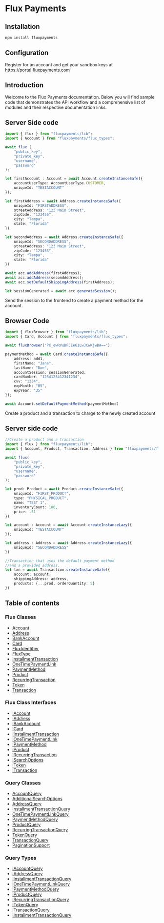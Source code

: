 # Flux Payments

## Installation
```bash
npm install fluxpayments
```

## Configuration
Register for an account and get your sandbox keys at https://portal.fluxpayments.com

## Introduction

Welcome to the Flux Payments documentation. Below you will find sample code that demonstrates the API workflow and a comprehensive list of modules and their respective documentation links.

## Server Side code
```typescript
import { flux } from "fluxpayments/lib";
import { Account } from "fluxpayments/flux_types";

await flux (
    "public_key", 
    "private_key", 
    "username", 
    "password"
);

let firstAccount : Account = await Account.createInstanceSafe({
    accountUserType: AccountUserType.CUSTOMER,
    uniqueId: "TESTACCOUNT"
});

let firstAddress = await Address.createInstanceSafe({
    uniqueId: "FIRSTADDRESS",
    streetAddress: "123 Main Street",
    zipCode: "123456",
    city: "Tampa",
    state: "Florida"
})

let secondAddress = await Address.createInstanceSafe({
    uniqueId: "SECONDADDRESS",
    streetAddress: "123 Main Street",
    zipCode: "123453",
    city: "Tampa",
    state: "Florida"
})

await acc.addAddress(firstAddress);
await acc.addAddress(secondAddress);
await acc.setDefaultShippingAddress(firstAddress);

let sessionGenerated = await acc.generateSession();

```

Send the session to the frontend to create a payment method for
the account.

## Browser Code
```typescript
import { fluxBrowser } from "fluxpayments/lib";
import { Card, Account } from "fluxpayments/flux_types";

await fluxBrowser("PK_ewRVuDFJEe61LwJCwKjwBA==");

paymentMethod = await Card.createInstanceSafe({
    address: add1,
    firstName: "Jane",
    lastName: "Doe",
    accountSession: sessionGenerated,
    cardNumber: "1234123412341234",
    cvv: "1234",
    expMonth: "05",
    expYear: "35"
});

await Account.setDefaultPaymentMethod(paymentMethod)
```

Create a product and a transaction to charge
to the newly created account

## Server side code
```typescript
//Create a product and a transaction
import { flux } from "fluxpayments/lib";
import { Account, Product, Transaction, Address } from "fluxpayments/flux_types";

await flux(
    "public_key", 
    "private_key", 
    "username", 
    "password"
);

let prod: Product = await Product.createInstanceSafe({
    uniqueId: "FIRST_PRODUCT",
    type: "PHYSICAL_PRODUCT",
    name: "TEST 1",
    inventoryCount: 100,
    price: .51
})

let account : Account = await Account.createInstanceLazy({
    uniqueId: "TESTACCOUNT"
});

let address : Address = await Address.createInstanceLazy({
    uniqueId: "SECONDADDRESS"
})

//Transaction that uses the default payment method
//and a provided address.
let txn = await Transaction.createInstanceSafe({
    account: account,
    shippingAddress: address,
    products: {...prod, orderQuantity: 5}
})

```

## Table of contents

### Flux Classes
- [Account](docs/classes/Account.Account.md)
- [Address](docs/classes/Address.Address.md)
- [BankAccount](docs/classes/BankAccount.BankAccount.md)
- [Card](docs/classes/Card.Card.md)
- [FluxIdentifier](docs/classes/FluxIdentifier.FluxIdentifier.md)
- [FluxType](docs/classes/FluxType.FluxType.md)
- [InstallmentTransaction](docs/classes/InstallmentTransaction.InstallmentTransaction.md)
- [OneTimePaymentLink](docs/classes/OneTimePaymentLink.OneTimePaymentLink.md)
- [PaymentMethod](docs/classes/PaymentMethod.PaymentMethod.md)
- [Product](docs/classes/Product.Product.md)
- [RecurringTransaction](docs/classes/RecurringTransaction.RecurringTransaction.md)
- [Token](docs/classes/Token.Token.md)
- [Transaction](docs/classes/Transaction.Transaction.md)

### Flux Class Interfaces
- [IAccount](docs/interfaces/IAccount.IAccount.md)
- [IAddress](docs/interfaces/IAddress.IAddress.md)
- [IBankAccount](docs/interfaces/IBankAccount.IBankAccount.md)
- [ICard](docs/interfaces/ICard.ICard.md)
- [IInstallmentTransaction](docs/interfaces/IInstallmentTransaction.IInstallmentTransaction.md)
- [IOneTimePaymentLink](docs/interfaces/IOneTimePaymentLink.IOneTimePaymentLink.md)
- [IPaymentMethod](docs/interfaces/IPaymentMethod.IPaymentMethod.md)
- [IProduct](docs/interfaces/IProduct.IProduct.md)
- [IRecurringTransaction](docs/interfaces/IRecurringTransaction.IRecurringTransaction.md)
- [ISearchOptions](docs/interfaces/ISearchOptions.ISearchOptions.md)
- [IToken](docs/interfaces/IToken.IToken.md)
- [ITransaction](docs/interfaces/ITransaction.ITransaction.md)

### Query Classes
- [AccountQuery](docs/classes/AccountQuery.AccountQuery.md)
- [AdditionalSearchOptions](docs/classes/AdditionalSearchOptions.AdditionalSearchOptions.md)
- [AddressQuery](docs/classes/AddressQuery.AddressQuery.md)
- [InstallmentTransactionQuery](docs/classes/InstallmentTransactionQuery.InstallmentTransactionQuery.md)
- [OneTimePaymentLinkQuery](docs/classes/OneTimePaymentLinkQuery.OneTimePaymentLinkQuery.md)
- [PaymentMethodQuery](docs/classes/PaymentMethodQuery.PaymentMethodQuery.md)
- [ProductQuery](docs/classes/ProductQuery.ProductQuery.md)
- [RecurringTransactionQuery](docs/classes/RecurringTransactionQuery.RecurringTransactionQuery.md)
- [TokenQuery](docs/classes/TokenQuery.TokenQuery.md)
- [TransactionQuery](docs/classes/TransactionQuery.TransactionQuery.md)
- [PaginationSupport](docs/classes/PaginationSupport.PaginationSupport.md)

### Query Types
- [IAccountQuery](docs/modules/IAccountQuery.md)
- [IAddressQuery](docs/modules/IAddressQuery.md)
- [IInstallmentTransactionQuery](docs/modules/IInstallmentTransactionQuery.md)
- [IOneTimePaymentLinkQuery](docs/modules/IOneTimePaymentLinkQuery.md)
- [IPaymentMethodQuery](docs/modules/IPaymentMethodQuery.md)
- [IProductQuery](docs/modules/IProductQuery.md)
- [IRecurringTransactionQuery](docs/modules/IRecurringTransactionQuery.md)
- [ITokenQuery](docs/modules/ITokenQuery.md)
- [ITransactionQuery](docs/modules/ITransactionQuery.md)
- [IInstallmentTransactionQuery](docs/modules/IInstallmentTransactionQuery.md)
